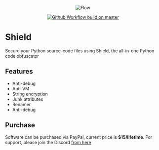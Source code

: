<p align="center">
  <img src="https://imgur.com/5YQQqJe.png" alt="Flow" />
</p>
<p align="center">
  <a href="https://discord.gg/79RjTfpzcW" target="_blank">
    <img src="https://img.shields.io/badge/python-3.10-blue.svg" alt="Github Workflow build on master" />
  </a>

# Shield 
Secure your Python source-code files using Shield, the all-in-one Python code obfuscator
  
## Features
  - Anti-debug
  - Anti-VM
  - String encryption
  - Junk attributes
  - Renamer
  - Anti-debug
  
## Purchase 
Software can be purchased via PayPal, current price is **$15/lifetime**. For support, please join the Discord [from here](https://google.com)
